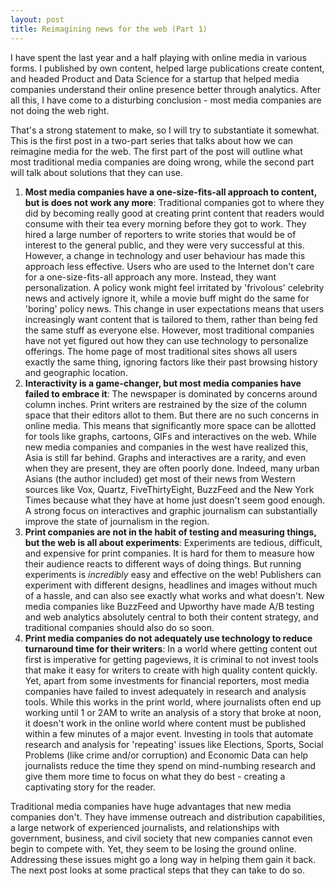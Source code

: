 ```yaml
---
layout: post
title: Reimagining news for the web (Part 1)
---
```


I have spent the last year and a half playing with online media in various forms. I published by own content, helped large publications create content, and headed Product and Data Science for a startup that helped media companies understand their online presence better through analytics. After all this, I have come to a disturbing conclusion - most media companies are not doing the web right.

That's a strong statement to make, so I will try to substantiate it somewhat. This is the first post in a two-part series that talks about how we can reimagine media for the web. The first part of the post will outline what most traditional media companies are doing wrong, while the second part will talk about solutions that they can use.

1. **Most media companies have a one-size-fits-all approach to content, but is does not work any more**: Traditional companies got to where they did by becoming really good at creating print content that readers would consume with their tea every morning before they got to work. They hired a large number of reporters to write stories that would be of interest to the general public, and they were very successful at this. However, a change in technology and user behaviour has made this approach less effective. Users who are used to the Internet don't care for a one-size-fits-all approach any more. Instead, they want personalization. A policy wonk might feel irritated by 'frivolous' celebrity news and actively ignore it, while a movie buff might do the same for 'boring' policy news. This change in user expectations means that users increasingly want content that is tailored to them, rather than being fed the same stuff as everyone else. However, most traditional companies have not yet figured out how they can use technology to personalize offerings. The home page of most traditional sites shows all users exactly the same thing, ignoring factors like their past browsing history and geographic location.
2. **Interactivity is a game-changer, but most media companies have failed to embrace it**: The newspaper is dominated by concerns around column inches. Print writers are restrained by the size of the column space that their editors allot to them. But there are no such concerns in online media. This means that significantly more space can be allotted for tools like graphs, cartoons, GIFs and interactives on the web. While new media companies and companies in the west have realized this, Asia is still far behind. Graphs and interactives are a rarity, and even when they are present, they are often poorly done. Indeed, many urban Asians (the author included) get most of their news from Western sources like Vox, Quartz, FiveThirtyEight, BuzzFeed and the New York Times because what they have at home just doesn't seem good enough. A strong focus on interactives and graphic journalism can substantially improve the state of journalism in the region.
3. **Print companies are not in the habit of testing and measuring things, but the web is all about experiments**: Experiments are tedious, difficult, and expensive for print companies. It is hard for them to measure how their audience reacts to different ways of doing things. But running experiments is *incredibly* easy and effective on the web! Publishers can experiment with different designs, headlines and images without much of a hassle, and can also see exactly what works and what doesn't. New media companies like BuzzFeed and Upworthy have made A/B testing and web analytics absolutely central to both their content strategy, and traditional companies should also do so soon.
4. **Print media companies do not adequately use technology to reduce turnaround time for their writers**: In a world where getting content out first is imperative for getting pageviews, it is criminal to not invest tools that make it easy for writers to create with high quality content quickly. Yet, apart from some investments for financial reporters, most media companies have failed to invest adequately in research and analysis tools. While this works in the print world, where journalists often end up working until 1 or 2AM to write an analysis of a story that broke at noon, it doesn't work in the online world where content must be published within a few minutes of a major event. Investing in tools that automate research and analysis for 'repeating' issues like Elections, Sports, Social Problems (like crime and/or corruption) and Economic Data can help journalists reduce the time they spend on mind-numbing research and give them more time to focus on what they do best - creating a captivating story for the reader.

Traditional media companies have huge advantages that new media companies don't. They have immense outreach and distribution capabilities, a large network of experienced journalists, and relationships with government, business, and civil society that new companies cannot even begin to compete with. Yet, they seem to be losing the ground online. Addressing these issues might go a long way in helping them gain it back. The next post looks at some practical steps that they can take to do so.

